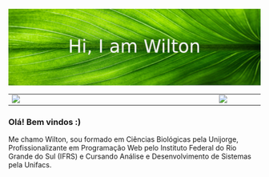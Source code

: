 ![Header image](https://github.com/wiltonsg/wiltonsg/blob/main/Assets/header.jpg)

<center>
  <table>
    <tr>
        <td><img width="400px" align="left" src="https://github-readme-stats.vercel.app/api/top-langs/?username=wiltonsg&hide=html&layout=compact&theme=buefy" /></td>
        <td><img width="495px" align="left" src="https://github-readme-stats.vercel.app/api?username=wiltonsg&theme=buefy"/></td>
    </tr>   
  </table>
</center>  

### Olá! Bem vindos :)

Me chamo Wilton, sou formado em Ciências Biológicas pela Unijorge, Profissionalizante em Programação Web pelo Instituto Federal do Rio Grande do Sul (IFRS) e Cursando Análise e Desenvolvimento de Sistemas pela Unifacs.

<!--
**wiltonsg/wiltonsg** is a ✨ _special_ ✨ repository because its `README.md` (this file) appears on your GitHub profile.

Here are some ideas to get you started:

- 🔭 I’m currently working on ...
- 🌱 I’m currently learning ...
- 👯 I’m looking to collaborate on ...
- 🤔 I’m looking for help with ...
- 💬 Ask me about ...
- 📫 How to reach me: ...
- 😄 Pronouns: ...
- ⚡ Fun fact: ...
-->